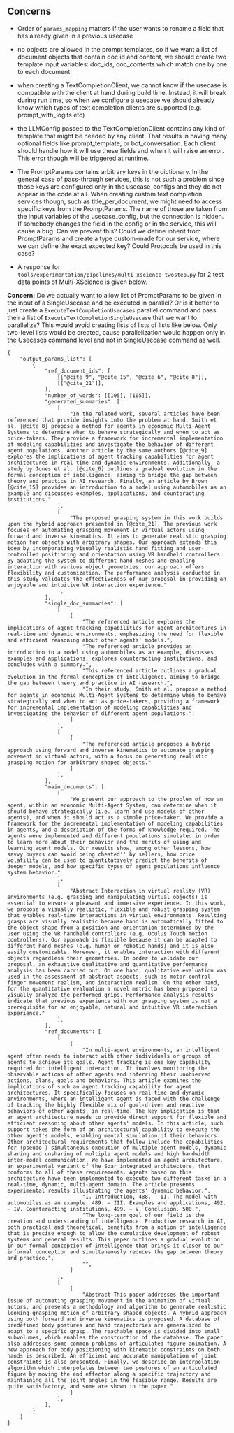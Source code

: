 ## Concerns
- Order of `params_mapping` matters if the user wants to rename a field that has already given in a previous usecase
- no objects are allowed in the prompt templates, so if we want a list of document objects that contain doc id and content, we should create two template input variables: doc_ids, doc_contents which match one by one to each document
- when creating a TextCompletionClient, we cannot know if the usecase is compatible with the client at hand during build time. Instead, it will break during run time, so when we configure a usecase we should already know which types of text completion clients are supported (e.g. prompt_with_logits etc)
- the LLMConfig passed to the TextCompletionClient contains any kind of template that might be needed by any client. That results in having many optional fields like prompt_template, or bot_conversation. Each client should handle how it will use these fields and when it will raise an error. This error though will be triggered at runtime.

- The PromptParams contains arbitrary keys in the dictionary. In the general case of pass-through services, this is not such a problem since those keys are configured only in the usecase_configs and they do not appear in the code at all. When creating custom text completion services though, such as title_per_document, we might need to access specific keys from the PromptParams. The name of those are taken from the input variables of the usecase_config, but the connection is hidden. If somebody changes the field in the config or in the service, this will cause a bug. Can we prevent this? 
Could we define inherit from PromptParams and create a type custom-made for our service, where we can define the exact expected key? Could Protocols be used in this case?

- A response for `tools/experimentation/pipelines/multi_xscience_twostep.py` for 2 test data points of Multi-XScience is given below.

**Concern:** Do we actually want to allow list of PromptParams to be given in the input of a SingleUsecase and be executed in parallel?
Or is it better to just create a `ExecuteTextCompletionUsecases` parallel command and pass their a list of `ExecuteTextCompletionSingleUsecase` that we want to parallelize?
This would avoid creating lists of lists of lists like below. Only two-level lists would be created, cause parallelization would happen only in the Usecases command level and not in SingleUsecase command as well.
~~~
{
    "output_params_list": [
        {
            "ref_document_ids": [
                [["@cite_9", "@cite_15", "@cite_6", "@cite_8"]],
                [["@cite_21"]],
            ],
            "number_of_words": [[105], [105]],
            "generated_summaries": [
                [
                    "In the related work, several articles have been referenced that provide insights into the problem at hand. Smith et al. [@cite_8] propose a method for agents in economic Multi-Agent Systems to determine when to behave strategically and when to act as price-takers. They provide a framework for incremental implementation of modeling capabilities and investigate the behavior of different agent populations. Another article by the same authors [@cite_9] explores the implications of agent tracking capabilities for agent architectures in real-time and dynamic environments. Additionally, a study by Jones et al. [@cite_6] outlines a gradual evolution in the formal conception of intelligence, aiming to bridge the gap between theory and practice in AI research. Finally, an article by Brown [@cite_15] provides an introduction to a model using automobiles as an example and discusses examples, applications, and counteracting institutions."
                ],
                [
                    "The proposed grasping system in this work builds upon the hybrid approach presented in [@cite_21]. The previous work focuses on automating grasping movement in virtual actors using forward and inverse kinematics. It aims to generate realistic grasping motion for objects with arbitrary shapes. Our approach extends this idea by incorporating visually realistic hand fitting and user-controlled positioning and orientation using VR handheld controllers. By adapting the system to different hand meshes and enabling interaction with various object geometries, our approach offers flexibility and customization. The performance analysis conducted in this study validates the effectiveness of our proposal in providing an enjoyable and intuitive VR interaction experience."
                ],
            ],
            "single_doc_summaries": [
                [
                    [
                        "The referenced article explores the implications of agent tracking capabilities for agent architectures in real-time and dynamic environments, emphasizing the need for flexible and efficient reasoning about other agents' models.",
                        "The referenced article provides an introduction to a model using automobiles as an example, discusses examples and applications, explores counteracting institutions, and concludes with a summary.",
                        "This referenced article outlines a gradual evolution in the formal conception of intelligence, aiming to bridge the gap between theory and practice in AI research.",
                        "In their study, Smith et al. propose a method for agents in economic Multi-Agent Systems to determine when to behave strategically and when to act as price-takers, providing a framework for incremental implementation of modeling capabilities and investigating the behavior of different agent populations.",
                    ]
                ],
                [
                    [
                        "The referenced article proposes a hybrid approach using forward and inverse kinematics to automate grasping movement in virtual actors, with a focus on generating realistic grasping motion for arbitrary shaped objects."
                    ]
                ],
            ],
            "main_documents": [
                [
                    "We present our approach to the problem of how an agent, within an economic Multi-Agent System, can determine when it should behave strategically (i.e. learn and use models of other agents), and when it should act as a simple price-taker. We provide a framework for the incremental implementation of modeling capabilities in agents, and a description of the forms of knowledge required. The agents were implemented and different populations simulated in order to learn more about their behavior and the merits of using and learning agent models. Our results show, among other lessons, how savvy buyers can avoid being cheated'' by sellers, how price volatility can be used to quantitatively predict the benefits of deeper models, and how specific types of agent populations influence system behavior."
                ],
                [
                    "Abstract Interaction in virtual reality (VR) environments (e.g. grasping and manipulating virtual objects) is essential to ensure a pleasant and immersive experience. In this work, we propose a visually realistic, flexible and robust grasping system that enables real-time interactions in virtual environments. Resulting grasps are visually realistic because hand is automatically fitted to the object shape from a position and orientation determined by the user using the VR handheld controllers (e.g. Oculus Touch motion controllers). Our approach is flexible because it can be adapted to different hand meshes (e.g. human or robotic hands) and it is also easily customizable. Moreover, it enables interaction with different objects regardless their geometries. In order to validate our proposal, an exhaustive qualitative and quantitative performance analysis has been carried out. On one hand, qualitative evaluation was used in the assessment of abstract aspects, such as motor control, finger movement realism, and interaction realism. On the other hand, for the quantitative evaluation a novel metric has been proposed to visually analyze the performed grips. Performance analysis results indicate that previous experience with our grasping system is not a prerequisite for an enjoyable, natural and intuitive VR interaction experience."
                ],
            ],
            "ref_documents": [
                [
                    [
                        "In multi-agent environments, an intelligent agent often needs to interact with other individuals or groups of agents to achieve its goals. Agent tracking is one key capability required for intelligent interaction. It involves monitoring the observable actions of other agents and inferring their unobserved actions, plans, goals and behaviors. This article examines the implications of such an agent tracking capability for agent architectures. It specifically focuses on real-time and dynamic environments, where an intelligent agent is faced with the challenge of tracking the highly flexible mix of goal-driven and reactive behaviors of other agents, in real-time. The key implication is that an agent architecture needs to provide direct support for flexible and efficient reasoning about other agents' models. In this article, such support takes the form of an architectural capability to execute the other agent's models, enabling mental simulation of their behaviors. Other architectural requirements that follow include the capabilities for (pseudo-) simultaneous execution of multiple agent models, dynamic sharing and unsharing of multiple agent models and high bandwidth inter-model communication. We have implemented an agent architecture, an experimental variant of the Soar integrated architecture, that conforms to all of these requirements. Agents based on this architecture have been implemented to execute two different tasks in a real-time, dynamic, multi-agent domain. The article presents experimental results illustrating the agents' dynamic behavior.",
                        "I. Introduction, 488. — II. The model with automobiles as an example, 489. — III. Examples and applications, 492. — IV. Counteracting institutions, 499. — V. Conclusion, 500.",
                        "The long-term goal of our field is the creation and understanding of intelligence. Productive research in AI, both practical and theoretical, benefits from a notion of intelligence that is precise enough to allow the cumulative development of robust systems and general results. This paper outlines a gradual evolution in our formal conception of intelligence that brings it closer to our informal conception and simultaneously reduces the gap between theory and practice.",
                        "",
                    ]
                ],
                [
                    [
                        "Abstract This paper addresses the important issue of automating grasping movement in the animation of virtual actors, and presents a methodology and algorithm to generate realistic looking grasping motion of arbitrary shaped objects. A hybrid approach using both forward and inverse kinematics is proposed. A database of predefined body postures and hand trajectories are generalized to adapt to a specific grasp. The reachable space is divided into small subvolumes, which enables the construction of the database. The paper also addresses some common problems of articulated figure animation. A new approach for body positioning with kinematic constraints on both hands is described. An efficient and accurate manipulation of joint constraints is also presented. Finally, we describe an interpolation algorithm which interpolates between two postures of an articulated figure by moving the end effector along a specific trajectory and maintaining all the joint angles in the feasible range. Results are quite satisfactory, and some are shown in the paper."
                    ]
                ],
            ],
        }
    ]
}

~~~